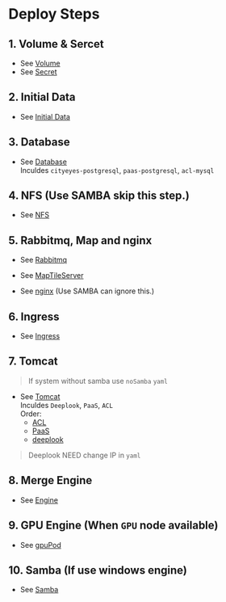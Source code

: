 # Deploy Steps

## 1. Volume & Sercet
- See [Volume](./Volume/README.md)
- See [Secret](./Secret/README.md)

## 2. Initial Data

- See [Initial Data](./InitialData/README.md)

## 3. Database
- See [Database](./Database/README.md) \
Inculdes `cityeyes-postgresql`, `paas-postgresql`, `acl-mysql`

## 4. NFS (Use SAMBA skip this step.)

- See [NFS](./NFS/README.md)

## 5. Rabbitmq, Map and nginx
- See [Rabbitmq](./rabbitmq/README.md)

- See [MapTileServer](./MapTileServer/README.md)

- See [nginx](./nginx/README.md) (Use SAMBA can ignore this.)

## 6. Ingress

- See [Ingress](./Ingress/README.md)

## 7. Tomcat

> If system without samba use `noSamba` `yaml`

- See [Tomcat](./Tomcat/README.md) \
Inculdes `Deeplook`, `PaaS`, `ACL` \
Order:
  - [ACL](./Tomcat/README.md#deploy-tomcat-for-acl)
  - [PaaS](./Tomcat/README.md#deploy-paas)
  - [deeplook](./Tomcat/README.md#deploy-deeplook)
> Deeplook NEED change IP in `yaml` 

## 8. Merge Engine

- See [Engine](./engine/README.md)

## 9. GPU Engine (When `GPU` node available)

- See [gpuPod](./gpuPod/README.md)

## 10. Samba (If use windows engine)

- See [Samba](./Samba/README.md)